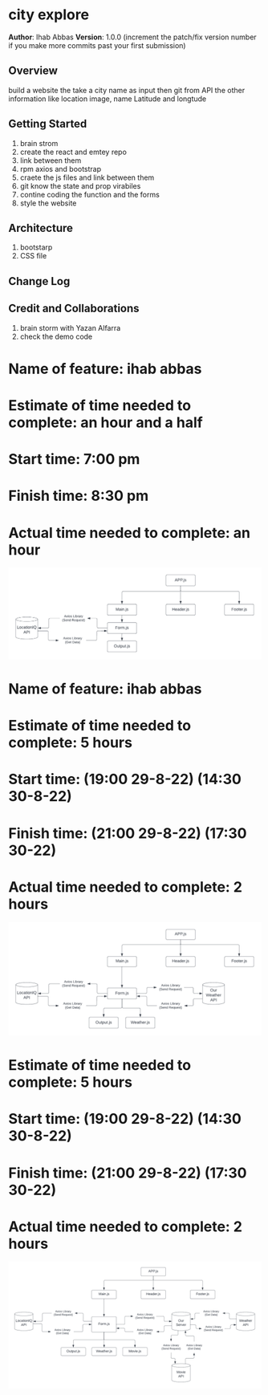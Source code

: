 # city explore

**Author**: Ihab Abbas
**Version**: 1.0.0 (increment the patch/fix version number if you make more commits past your first submission)

## Overview
build a website the take a city name as input then git from API the other information like location image, name Latitude and longtude

## Getting Started
1. brain strom
2. create the react and emtey repo
3. link between them
4. rpm axios and bootstrap
5. craete the js files and link between them
6. git know the state and prop virabiles
7. contine coding the function and the forms
8. style the website

## Architecture
1. bootstarp
2. CSS file

## Change Log
<!-- Use this area to document the iterative changes made to your application as each feature is successfully implemented. Use time stamps. Here's an example:

01-01-2001 4:59pm - Application now has a fully-functional express server, with a GET route for the location resource. -->

## Credit and Collaborations
1. brain storm with Yazan Alfarra
2. check the demo code 


# Name of feature: ihab abbas

# Estimate of time needed to complete: an hour and a half

# Start time: 7:00 pm

# Finish time: 8:30 pm

# Actual time needed to complete: an hour



![alt text](Blankdocument.png)
# Name of feature: ihab abbas

# Estimate of time needed to complete: 5 hours

# Start time: (19:00 29-8-22) (14:30 30-8-22)

# Finish time:  (21:00 29-8-22) (17:30 30-22)

# Actual time needed to complete: 2 hours



![alt text](Blankdocument1.png)

# Estimate of time needed to complete: 5 hours

# Start time: (19:00 29-8-22) (14:30 30-8-22)

# Finish time:  (21:00 29-8-22) (17:30 30-22)

# Actual time needed to complete: 2 hours



![alt text](lab08.png)